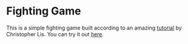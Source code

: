 # Fighting Game
This is a simple fighting game built according to an amazing [tutorial](https://chriscourses.com/courses/fighting-game/videos/project-setup) by Christopher Lis. You can try it out [here](https://pskv.me/fighting-game/). 